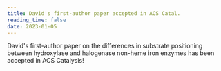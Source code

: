 ```yaml
---
title: David's first-author paper accepted in ACS Catal.
reading_time: false
date: 2023-01-05
---
```


David's first-author paper on the differences in substrate positioning between hydroxylase and halogenase non-heme iron enzymes has been accepted in ACS Catalysis!

<!--more-->
